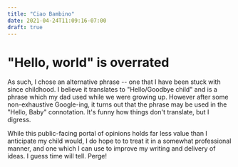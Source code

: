 ```yaml
---
title: "Ciao Bambino"
date: 2021-04-24T11:09:16-07:00
draft: true
---
```


# "Hello, world" is overrated
As such, I chose an alternative phrase -- one that I have been stuck with since childhood.
I believe it translates to "Hello/Goodbye child" and is a phrase which my dad used while we were
growing up. However after some non-exhaustive Google-ing, it turns out that the phrase may be
used in the "Hello, Baby" connotation. It's funny how things don't translate, but I digress.

While this public-facing portal of opinions holds far less value than I anticipate
my child would, I do hope to to treat it in a somewhat professional manner, and one which I can
use to improve my writing and delivery of ideas. I guess time will tell. Perge!
